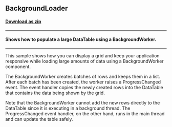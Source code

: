 ## BackgroundLoader
#### [Download as zip](https://grapecity.github.io/DownGit/#/home?url=https://github.com/GrapeCity/ComponentOne-WinForms-Samples/tree/master/NetFramework\FlexGrid\CS\BackgroundLoader)
____
#### Shows how to populate a large DataTable using a BackgroundWorker.
____
This sample shows how you can display a grid and keep your application responsive while loading large amounts of data using a BackgroundWorker component. 

The BackgroundWorker creates batches of rows and keeps them in a list. After each batch has been created, the worker raises a ProgressChanged event. The event handler copies the newly created rows into the DataTable that contains the data being shown by the grid. 

Note that the BackgroundWorker cannot add the new rows directly to the DataTable since it is executing in a background thread. The ProgressChanged event handler, on the other hand, runs in the main thread and can update the table safely. 
